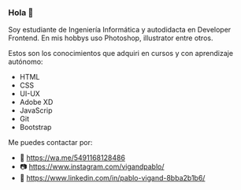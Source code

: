 ### Hola 👋

Soy estudiante de Ingeniería Informática y autodidacta en Developer Frontend. En mis hobbys uso Photoshop, illustrator entre otros.

Estos son los conocimientos que adquiri en cursos y con aprendizaje autónomo:

  - HTML
  - CSS
  - UI-UX 
  - Adobe XD
  - JavaScrip
  - Git 
  - Bootstrap

Me puedes contactar por:

- 📲 https://wa.me/5491168128486
- 📷 https://www.instagram.com/vigandpablo/
- 🔎 https://www.linkedin.com/in/pablo-vigand-8bba2b1b6/


